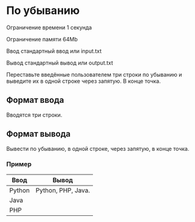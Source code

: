 # По убыванию

Ограничение времени 1 секунда

Ограничение памяти 64Mb

Ввод стандартный ввод или input.txt

Вывод стандартный вывод или output.txt

Переставьте введённые пользователем три строки по убыванию и выведите их в одной строке через запятую. В конце точка.

## Формат ввода

Вводятся три строки.

## Формат вывода

Вывести по убыванию, в одной строке, через запятую, в конце точка.

### Пример 

| Ввод   | Вывод              |
|--------|--------------------|
| Python | Python, PHP, Java. |
| Java   |                    |
| PHP    |                    |